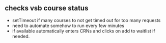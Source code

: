 ## checks vsb course status

- setTimeout if many courses to not get timed out for too many requests
- need to automate somehow to run every few minutes
- if available automatically enters CRNs and clicks on add to waitlist if needed.
